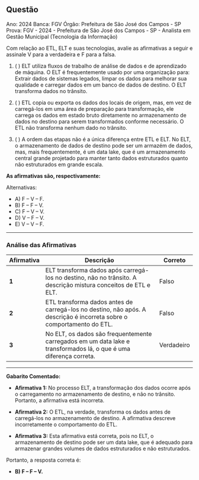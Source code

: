 ## Questão

Ano: 2024 Banca: FGV Órgão: Prefeitura de São José dos Campos - SP Prova: FGV - 2024 - Prefeitura de São José dos Campos - SP - Analista em Gestão Municipal (Tecnologia da Informação)

Com relação ao ETL, ELT e suas tecnologias, avalie as afirmativas a seguir e assinale V para a verdadeira e F para a falsa.

1. ( ) ELT utiliza fluxos de trabalho de análise de dados e de aprendizado de máquina. O ELT é frequentemente usado por uma organização para: Extrair dados de sistemas legados, limpar os dados para melhorar sua qualidade e carregar dados em um banco de dados de destino. O ELT transforma dados no trânsito.

2. ( ) ETL copia ou exporta os dados dos locais de origem, mas, em vez de carregá-los em uma área de preparação para transformação, ele carrega os dados em estado bruto diretamente no armazenamento de dados no destino para serem transformados conforme necessário. O ETL não transforma nenhum dado no trânsito.

3. ( ) A ordem das etapas não é a única diferença entre ETL e ELT. No ELT, o armazenamento de dados de destino pode ser um armazém de dados, mas, mais frequentemente, é um data lake, que é um armazenamento central grande projetado para manter tanto dados estruturados quanto não estruturados em grande escala.

**As afirmativas são, respectivamente:**

Alternativas:
- A) F – V – F.
- B) F – F – V.
- C) F – V – V.
- D) V – F – V.
- E) V – V – F.

---

### Análise das Afirmativas

| Afirmativa | Descrição                                                                                                          | Correto |
|------------|--------------------------------------------------------------------------------------------------------------------|---------|
| **1**      | ELT transforma dados após carregá-los no destino, não no trânsito. A descrição mistura conceitos de ETL e ELT.     | Falso   |
| **2**      | ETL transforma dados antes de carregá-los no destino, não após. A descrição é incorreta sobre o comportamento do ETL. | Falso   |
| **3**      | No ELT, os dados são frequentemente carregados em um data lake e transformados lá, o que é uma diferença correta.   | Verdadeiro |

---

**Gabarito Comentado:**

- **Afirmativa 1:** No processo ELT, a transformação dos dados ocorre após o carregamento no armazenamento de destino, e não no trânsito. Portanto, a afirmativa está incorreta.

- **Afirmativa 2:** O ETL, na verdade, transforma os dados antes de carregá-los no armazenamento de destino. A afirmativa descreve incorretamente o comportamento do ETL.

- **Afirmativa 3:** Esta afirmativa está correta, pois no ELT, o armazenamento de destino pode ser um data lake, que é adequado para armazenar grandes volumes de dados estruturados e não estruturados.

Portanto, a resposta correta é:
- **B) F – F – V.**

